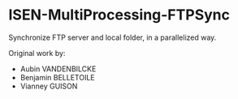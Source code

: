 # ISEN-MultiProcessing-FTPSync

Synchronize FTP server and local folder, in a parallelized way.

Original work by:

- Aubin VANDENBILCKE
- Benjamin BELLETOILE 
- Vianney GUISON
 
